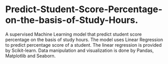 # Predict-Student-Score-Percentage-on-the-basis-of-Study-Hours.
A supervised Machine Learning model that predict student score percentage on the basis of study hours. The model uses Linear Regression to predict percentage score of a student. The linear regression is provided by Scikit-learn. Data manipulation and visualization is done by Pandas, Matplotlib and Seaborn.
